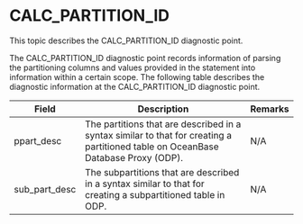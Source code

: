 # CALC_PARTITION_ID

This topic describes the CALC_PARTITION_ID diagnostic point.

The CALC_PARTITION_ID diagnostic point records information of parsing the partitioning columns and values provided in the statement into information within a certain scope. The following table describes the diagnostic information at the CALC_PARTITION_ID diagnostic point.

| Field | Description | Remarks |
|-----------|----------|----------|
| ppart_desc | The partitions that are described in a syntax similar to that for creating a partitioned table on OceanBase Database Proxy (ODP). | N/A |
| sub_part_desc | The subpartitions that are described in a syntax similar to that for creating a subpartitioned table in ODP. | N/A |
